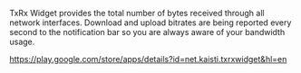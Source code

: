 TxRx Widget provides the total number of bytes received through all network interfaces. Download and upload bitrates are being reported every second to the notification bar so you are always aware of your bandwidth usage.

https://play.google.com/store/apps/details?id=net.kaisti.txrxwidget&hl=en
